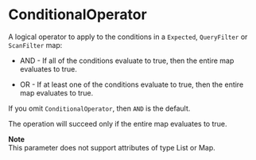 # ConditionalOperator<a name="LegacyConditionalParameters.ConditionalOperator"></a>

A logical operator to apply to the conditions in a `Expected`, `QueryFilter` or `ScanFilter` map:

+ AND \- If all of the conditions evaluate to true, then the entire map evaluates to true\.

+ OR \- If at least one of the conditions evaluate to true, then the entire map evaluates to true\.

If you omit `ConditionalOperator`, then `AND` is the default\.

The operation will succeed only if the entire map evaluates to true\.

**Note**  
This parameter does not support attributes of type List or Map\.